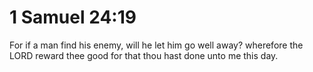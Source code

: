 # 1 Samuel 24:19

For if a man find his enemy, will he let him go well away? wherefore the LORD reward thee good for that thou hast done unto me this day.